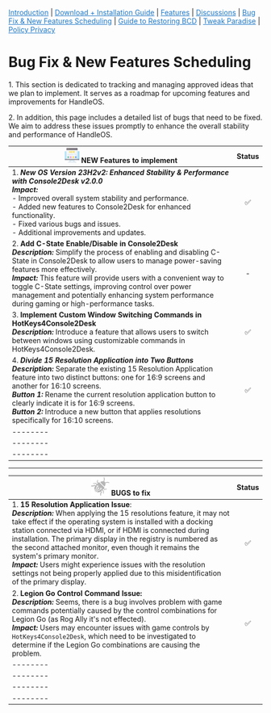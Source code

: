 <a href="README.md" style="color: #2079C8;">Introduction</a> | <a href="installation_guide.md" style="color: #2079C8;">Download + Installation Guide</a> | <a href="features.md" style="color: #2079C8;">Features</a> | <a href="https://github.com/Special-Niewbie/HandleOS/discussions" style="color: #2079C8;">Discussions</a> | <a href="BugFix_and_NewFeatures.md" style="color: #2079C8;">Bug Fix & New Features Scheduling</a> | <a href="BCDFix.md" style="color: #2079C8;">Guide to Restoring BCD</a> | <a href="TP.md" style="color: #2079C8;">Tweak Paradise</a> | <a href="PrivacyPolicy.md" style="color: #2079C8;">Policy Privacy</a>





<h1>Bug Fix & New Features Scheduling</h1>

<p>
  1. This section is dedicated to tracking and managing approved ideas that we plan to implement. It serves as a roadmap for upcoming features and improvements for HandleOS. 
</p>

<p>
  2. In addition, this page includes a detailed list of bugs that need to be fixed. We aim to address these issues promptly to enhance the overall stability and performance of HandleOS.
</p>



| <img height="30" src="Git_assets/NewFeatures.png">    NEW Features to implement | Status |
| ------------------------------------------------------------ | :----: |
| 1. ***New OS Version 23H2v2: Enhanced Stability & Performance with Console2Desk v2.0.0***<br/>***Impact:*** <br/>- Improved overall system stability and performance.<br/>- Added new features to Console2Desk for enhanced functionality.<br/>- Fixed various bugs and issues.<br/>- Additional improvements and updates. |   ✅    |
| 2. **Add C-State Enable/Disable in Console2Desk**<br/>***Description:*** Simplify the process of enabling and disabling C-State in Console2Desk to allow users to manage power-saving features more effectively.<br/>***Impact:*** This feature will provide users with a convenient way to toggle C-State settings, improving control over power management and potentially enhancing system performance during gaming or high-performance tasks. |   -    |
| 3. **Implement Custom Window Switching Commands in HotKeys4Console2Desk**<br/>***Description:*** Introduce a feature that allows users to switch between windows using customizable commands in HotKeys4Console2Desk. |   ✅    |
| 4. ***Divide 15 Resolution Application into Two Buttons***<br/>***Description:*** Separate the existing 15 Resolution Application feature into two distinct buttons: one for 16:9 screens and another for 16:10 screens.<br/>***Button 1:*** Rename the current resolution application button to clearly indicate it is for 16:9 screens.<br/>***Button 2:*** Introduce a new button that applies resolutions specifically for 16:10 screens. |   ✅    |
| --------                                                     |        |
| --------                                                     |        |
| --------                                                     |        |



-----------------------------------------------------------------------------------------------------------------------------------------------------------------------------------



| <img height="36" src="Git_assets/Bugs0.png">   BUGS to fix   | Status |
| ------------------------------------------------------------ | :----: |
| 1. **15 Resolution Application Issue**:<br />***Description:*** When applying the 15 resolutions feature, it may not take effect if the operating system is installed with a docking station connected via HDMI, or if HDMI is connected during installation. The primary display in the registry is numbered as the second attached monitor, even though it remains the system's primary monitor.<br/>***Impact:*** Users might experience issues with the resolution settings not being properly applied due to this misidentification of the primary display. |   ✅    |
| 2. **Legion Go Control Command Issue:**<br />***Description:*** Seems, there is a bug involves problem with game commands potentially caused by the control combinations for Legion Go (as Rog Ally it's not effected).<br/>***Impact:*** Users may encounter issues with game controls by `HotKeys4Console2Desk`, which need to be investigated to determine if the Legion Go combinations are causing the problem. |   ✅    |
| --------                                                     |        |
| --------                                                     |        |
| --------                                                     |        |
| --------                                                     |        |